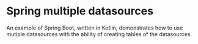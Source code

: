 # Spring multiple datasources

An example of Spring Boot, written in Kotlin, demonstrates how to use mutiple datasources with the ability of creating tables of the datasources.
